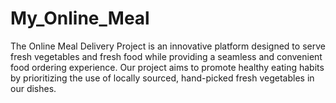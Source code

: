 # My_Online_Meal
The Online Meal Delivery Project is an innovative platform designed to serve fresh vegetables and fresh food while providing a seamless and convenient food ordering experience. Our project aims to promote healthy eating habits by prioritizing the use of locally sourced, hand-picked fresh vegetables in our dishes.
